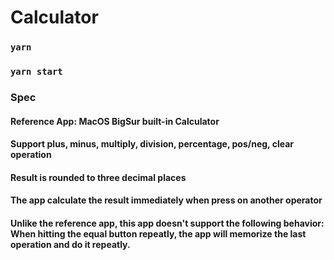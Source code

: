# Calculator

### `yarn`
### `yarn start`

### Spec

#### Reference App: MacOS BigSur built-in Calculator
#### Support plus, minus, multiply, division, percentage, pos/neg, clear operation
#### Result is rounded to three decimal places
#### The app calculate the result immediately when press on another operator
#### Unlike the reference app, this app doesn't support the following behavior: When hitting the equal button repeatly, the app will memorize the last operation and do it repeatly.
